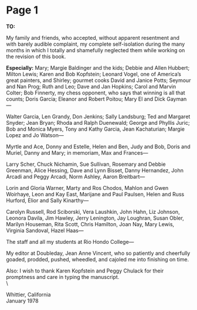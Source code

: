 # Page 1

**TO:**

My family and friends, who accepted, without apparent resentment and with barely audible complaint, my complete self-isolation during the many months in which I totally and shamefully neglected them while working on the revision of this book.

**Especially:** Mary; Margie Baldinger and the kids; Debbie and Allen Hubbert; Milton Lewis; Karen and Bob Kopfstein; Leonard Vogel, one of America’s great painters, and Shirley; gourmet cooks David and Janice Potts; Seymour and Nan Prog; Ruth and Leo; Dave and Jan Hopkins; Carol and Marvin Colter; Bob Finnerty, my chess opponent, who says that winning is all that counts; Doris Garcia; Eleanor and Robert Poitou; Mary El and Dick Gayman—

Walter Garcia, Len Grandy, Don Jenkins; Sally Landsburg; Ted and Margaret Snyder; Jean Bryan; Rhoda and Ralph Duenewald; George and Phyllis Juric; Bob and Monica Myers, Tony and Kathy Garcia, Jean Kachaturian; Margie Lopez and Jo Watson—

Myrtle and Ace, Donny and Estelle, Helen and Ben, Judy and Bob, Doris and Muriel, Danny and Mary; in memoriam, Max and Frances—

Larry Scher, Chuck Nichamin, Sue Sullivan, Rosemary and Debbie Greenman, Alice Hessing, Dave and Lynn Bisset, Danny Hernandez, John Arcadi and Peggy Arcadi, Norm Ashley, Aaron Breitbart—

Lorin and Gloria Warner, Marty and Ros Chodos, Mahlon and Gwen Woirhaye, Leon and Kay East, Marijane and Paul Paulsen, Helen and Russ Hurford, Elior and Sally Kinarthy—

Carolyn Russell, Rod Sciborski, Vera Laushkin, John Hahn, Liz Johnson, Leonora Davila, Jim Hawley, Jerry Lenington, Jay Loughran, Susan Obler, Marilyn Houseman, Rita Scott, Chris Hamilton, Joan Nay, Mary Lewis, Virginia Sandoval, Hazel Haas—

The staff and all my students at Rio Hondo College—

My editor at Doubleday, Jean Anne Vincent, who so patiently and cheerfully goaded, prodded, pushed, wheedled, and cajoled me into finishing on time.

Also: I wish to thank Karen Kopfstein and Peggy Chulack for their promptness and care in typing the manuscript.\
\


Whittier, California\
January 1978
